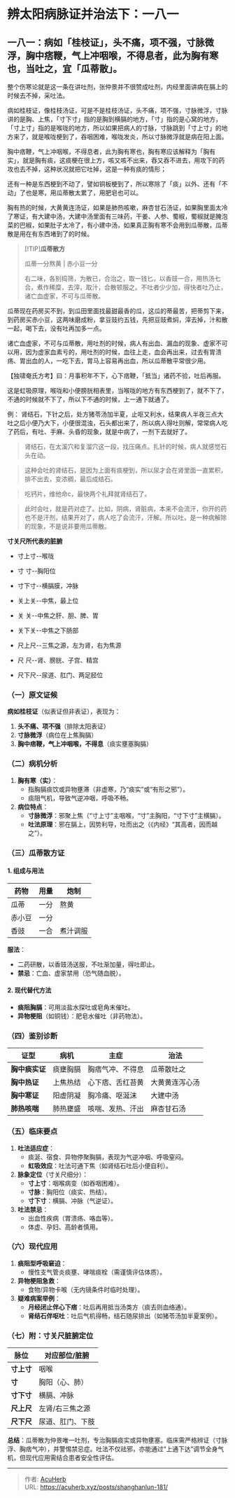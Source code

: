 # 辨太阳病脉证并治法下：一八一


## 一八一：病如「桂枝证」，头不痛，项不强，寸脉微浮，胸中痞鞭，气上冲咽喉，不得息者，此为胸有寒也，当吐之，宜「瓜蒂散」。

<!--more-->

整个伤寒论就是这一条在讲吐剂，张仲景并不很赞成吐剂，内经里面讲病在膈上的时候去不掉，采吐法。

病如桂枝证，像桂枝汤证，可是不是桂枝汤证，头不痛，项不强，寸脉微浮，寸脉讲的是胸、上焦，「寸下寸」指的是胸到横膈的地方，「寸」指的是心窝的地方，「寸上寸」指的是喉咙的地方，所以如果把病人的寸脉，寸脉跳到「寸上寸」的地方来了，就是喉咙梗到了，吞咽困难，喉咙发炎，所以寸脉微浮就是病在阳上面。

胸中痞鞭，气上冲咽喉，不得息者，此为胸有寒也，胸有寒应该解释为「胸有实」，就是胸有痰，这痰梗在很上方，咳又咳不出来，吞又吞不进去，用攻下的药攻也去不掉，这种状况就把它吐掉，这是一种有痰的情形；

还有一种是东西梗到不动了，譬如铜板梗到了，所以寒除了「痰」以外、还有「不动」了也是寒，用瓜蒂散太累了，用肥皂也可以。

胸有热的时候，大黄黄连汤证，如果是肺热咳嗽，麻杏甘石汤证，如果胸里面太冷了寒证，有大建中汤，大建中汤里面有三味药，干姜、人参、蜀椒，蜀椒就是腌泡菜的巴椒，如果肚子太冷了，有小建中汤，如果真正胸有寒不会用到瓜蒂散，瓜蒂散是用在有东西堵到了的时候。

> [!TIP]**瓜蒂散方**
>
> 瓜蒂一分熬黄 | 赤小豆一分
>
> 右二味，各别捣筛，为散已，合治之，取一钱匕，以香豉一合，用热汤七合，煮作稀糜，去滓，取汁，合散顿服之。不吐者少少加，得快者吐乃止，诸亡血虚家，不可与瓜蒂散。

瓜蒂现在药房买不到，到瓜田里面找最甜最香的瓜，这瓜的蒂最苦，把蒂剪下来，到药房买赤小豆，这两味磨成粉，拿豆豉约五钱，先把豆豉煮焖，滓去掉，汁和散一起，喝下去，没有吐再加多一点。

诸亡血虚家，不可与瓜蒂散，用吐剂的时候，病人有出血、漏血的现象、虚家不可以用，因为虚家血素亏的，用吐剂的时候，血往上走，血会再出来，过去有胃溃疡、胃出血的人，一吃下去，胃马上容易再出血，所以瓜蒂散平常很少用。

【独啸奄氏方考】曰：月事积年不下，心下痞鞭，「抵当」诸药不验，吐后再服。

这是虹吸原理，喉咙和小便膀胱相表里，当喉咙的地方有东西梗到了，就不下了，不通的时候就不下了，所以下不通的时候，上一通下就通了。

例： 肾结石，下针之后，处方猪苓汤加半夏，止呕又利水，结果病人半夜三点大吐之后小便乃大下，小便很混浊，石头都出来了，所以病人得吐则解，常常病人吃了药后，有吐、手麻、头昏的现象，就是中病了，一剂下去就好了。

> 肾结石，在太溪穴和复溜穴这一段，找压痛点。扎针的时候，病人就感觉石头在动。

> 这种会吐的肾结石，是因为上面有痰梗到，所以尿才会在肾里面一直累积，排不出去，变浓稠，最后成结石。

> 吃钙片，维他命c，最快两个礼拜就肾结石了。

> 此时会吐，就是药对症了。比如，阴病，肾脏病，本来不会流汗，你开的药也不是汗剂，结果开对了，病人吃了会流汗，汗解。所以吐，是一种病解除的现象，不是说非要用瓜蒂散。

**寸关尺所代表的脏腑**

- 寸上寸--喉咙

- 寸 寸--胸阳位

- 寸下寸--横膈膜，冲脉

- 关上关--中焦，最上位

- 关 关--中焦之肝、胆、脾、胃

- 关下关--中焦之下肠部

- 尺上尺--三焦之源，左为肾，右为焦源

- 尺 尺--肾、膀胱、子宫、精宫

- 尺下尺--尿道、肛门、两足胫位

### **（一）原文证候**  
**病如桂枝证**（似表证但非表证），表现为：  
1. **头不痛、项不强**（排除太阳表证）  
2. **寸脉微浮**（病位在上焦胸膈）  
3. **胸中痞鞭，气上冲咽喉，不得息**（痰实壅塞胸膈）  

### **（二）病机分析**  
1. **胸有寒（实）**：  
   - 指胸膈痰饮或异物壅滞（非虚寒，乃“痰实”或“有形之邪”）。  
   - 痰阻气机，导致气逆冲咽，呼吸不畅。  
2. **病位特点**：  
   - **寸脉微浮**：邪聚上焦（“寸上寸”主咽喉，“寸”主胸阳，“寸下寸”主横膈）。  
   - **吐法原理**：邪在膈上，因势利导，吐而出之（《内经》“其高者，因而越之”）。  

### **（三）瓜蒂散方证**  
#### **1. 组成与用法**  
| 药物   | 用量   | 炮制       |  
|--------|--------|------------|  
| 瓜蒂   | 一分   | 熬黄       |  
| 赤小豆 | 一分   |            |  
| 香豉   | 一合   | 煮汁调服   |  

**服法**：  
- 二药研散，以香豉汤送服，不吐渐加量，得吐即止。  
- **禁忌**：亡血、虚家禁用（恐气随血脱）。  

#### **2. 现代替代方法**  
- **痰阻胸膈**：可用淡盐水探吐或皂角末催吐。  
- **异物梗阻**（如铜钱）：肥皂水催吐（非药物法）。  

### **（四）鉴别诊断**  
| 证型         | 病机           | 主症                     | 治法           |  
|--------------|----------------|--------------------------|----------------|  
| **胸中痰实证** | 痰壅胸膈       | 胸痞气冲、不得息         | 瓜蒂散吐之     |  
| **胸中热证**   | 上焦热结       | 心下痞、舌红苔黄         | 大黄黄连泻心汤 |  
| **胸中寒证**   | 阳虚阴凝       | 胸冷痛、呕涎沫           | 大建中汤       |  
| **肺热咳喘**   | 肺热壅盛       | 咳喘、发热、汗出         | 麻杏甘石汤     |  

### **（五）临床要点**  
1. **吐法适应症**：  
   - 痰涎、宿食、异物停聚胸膈，表现为气逆冲咽、呼吸窒闷。  
   - **虹吸效应**：吐法可通下焦（如肾结石吐后小便自利）。  
2. **脉象定位**（寸关尺细分）：  
   - **寸上寸**：咽喉病变（如吞咽困难）。  
   - **寸脉**：胸阳位（痰实、热结）。  
   - **寸下寸**：横膈、冲脉（气逆证）。  
3. **吐法禁忌**：  
   - 出血性疾病（胃溃疡、咯血等）。  
   - 体虚、孕妇、高龄者慎用。  

### **（六）现代应用**  
1. **痰阻型呼吸窘迫**：  
   - 慢性支气管炎痰壅、哮喘痰栓（需谨慎评估体质）。  
2. **异物梗阻急救**：  
   - 食物/异物卡喉（无内镜条件时临时处理）。  
3. **疑难病案举例**：  
   - **月经闭止伴心下痞**：吐后再用抵当汤类方（痰去则血络通）。  
   - **肾结石伴呕吐**：吐后气机得畅，结石随尿排出（如猪苓汤加半夏案例）。  

### **（七）附：寸关尺脏腑定位**  
| 脉位    | 对应部位/脏腑          |  
|---------|------------------------|  
| **寸上寸** | 咽喉                   |  
| **寸**    | 胸阳（心、肺）         |  
| **寸下寸** | 横膈、冲脉             |  
| **尺上尺** | 左肾/右三焦之源        |  
| **尺下尺** | 尿道、肛门、下肢       |  

**总结**：瓜蒂散为仲景唯一吐剂，专治胸膈痰实或异物壅塞。临床需严格辨证（寸脉浮、胸痞气冲），并警惕禁忌症。吐法不仅祛邪，亦能通过“上通下达”调节全身气机，但现代应用需结合患者安全性评估。

---

> 作者: [AcuHerb](https://acuherb.xyz)  
> URL: https://acuherb.xyz/posts/shanghanlun-181/  

